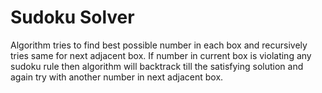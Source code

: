 # Sudoku Solver
Algorithm tries to find best possible number in each box and recursively tries same for next adjacent box. If number in current box is violating any sudoku rule then algorithm will backtrack till the satisfying solution and again try with another number in next adjacent box.
